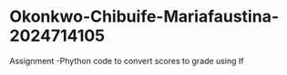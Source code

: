# Okonkwo-Chibuife-Mariafaustina-2024714105
Assignment -Phython code to convert scores to grade using If
